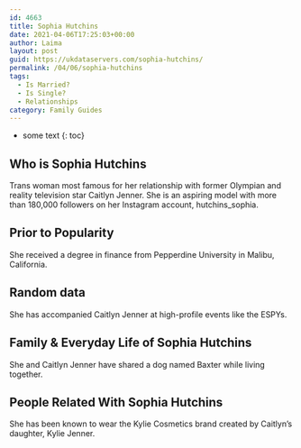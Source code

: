 ```yaml
---
id: 4663
title: Sophia Hutchins
date: 2021-04-06T17:25:03+00:00
author: Laima
layout: post
guid: https://ukdataservers.com/sophia-hutchins/
permalink: /04/06/sophia-hutchins
tags:
  - Is Married?
  - Is Single?
  - Relationships
category: Family Guides
---
```


* some text
{: toc}


## Who is Sophia Hutchins
                  
                  
                  
Trans woman most famous for her relationship with former Olympian and reality television star Caitlyn Jenner. She is an aspiring model with more than 180,000 followers on her Instagram account, hutchins_sophia. 
                  
              
            
              
            
                
                
                
## Prior to Popularity
                  
                  
                  
She received a degree in finance from Pepperdine University in Malibu, California. 
                  
              
            
              
            
                
                
                
## Random data
                  
                  
                  
She has accompanied Caitlyn Jenner at high-profile events like the ESPYs. 
                  
              
            
              
            
                
                
                
## Family & Everyday Life of Sophia Hutchins
                  
                  
                  
She and Caitlyn Jenner have shared a dog named Baxter while living together. 
                  
              
            
              
            
                
                
                
## People Related With Sophia Hutchins
                  
                  
                  
She has been known to wear the Kylie Cosmetics brand created by Caitlyn&#8217;s daughter, Kylie Jenner.
                  
              
            
              
            
                
              
            
              
              
            
            
              
            
          
          
          